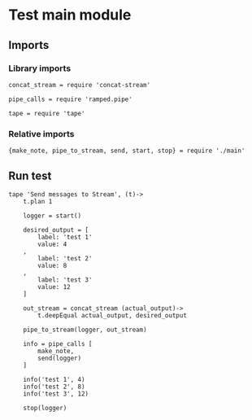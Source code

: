 # Test main module

## Imports

### Library imports

	concat_stream = require 'concat-stream'

	pipe_calls = require 'ramped.pipe'

	tape = require 'tape'


### Relative imports

	{make_note, pipe_to_stream, send, start, stop} = require './main'


## Run test

	tape 'Send messages to Stream', (t)->
		t.plan 1

		logger = start()

		desired_output = [
			label: 'test 1'
			value: 4
		,
			label: 'test 2'
			value: 8
		,
			label: 'test 3'
			value: 12
		]

		out_stream = concat_stream (actual_output)->
			t.deepEqual actual_output, desired_output

		pipe_to_stream(logger, out_stream)

		info = pipe_calls [
			make_note,
			send(logger)
		]

		info('test 1', 4)
		info('test 2', 8)
		info('test 3', 12)

		stop(logger)
